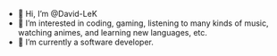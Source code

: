 - 👋 Hi, I’m @David-LeK
- 👀 I’m interested in coding, gaming, listening to many kinds of music, watching animes, and learning new languages, etc.
- 🌱 I’m currently a software developer.

<!---
David-LeK/David-LeK is a ✨ special ✨ repository because its `README.md` (this file) appears on your GitHub profile.
You can click the Preview link to take a look at your changes.
--->
